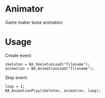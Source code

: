 # Animator
Game maker bone animation

# Usage
Create event:
```
skeleton = BA_SkeletonLoad("filename");
animation = BA_AnimationLoad("filename");
```

Step event:
```
loop = 1;
BA_AnimationPlay(skeleton, animation, loop);
```
